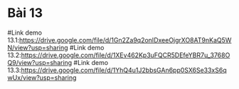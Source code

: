 # Bài 13
#Link demo 13.1:https://drive.google.com/file/d/1Gn2Za9q2onIDxeeOjgrXO8AT9nKaQ5WN/view?usp=sharing
#Link demo 13.2:https://drive.google.com/file/d/1XEv462Kp3uFQCR5DEfeYBR7u_3768OQ9/view?usp=sharing
#Link demo 13.3:https://drive.google.com/file/d/1YhQ4u1J2bbsGAn6pp0SX6Se33xS6qwUx/view?usp=sharing
